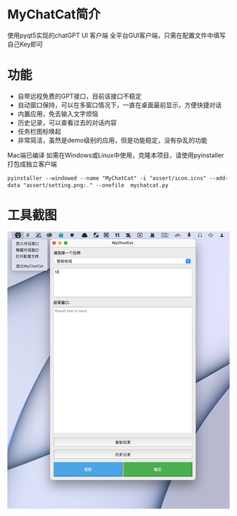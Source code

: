 # MyChatCat简介
使用pyqt5实现的chatGPT UI 客户端
全平台GUI客户端，只需在配置文件中填写自己Key即可

# 功能

- 自带远程免费的GPT接口，目前该接口不稳定
- 自动窗口保持，可以在多窗口情况下，一直在桌面最前显示，方便快捷对话
- 内置应用，免去输入文字烦恼
- 历史记录，可以查看过去的对话内容
- 任务栏图标唤起
- 非常简洁，虽然是demo级别的应用，但是功能稳定，没有杂乱的功能

Mac端已编译
如需在Windows或Linux中使用，克隆本项目，请使用pyinstaller打包成独立客户端
```
pyinstaller --windowed --name "MyChatCat" -i "assert/icon.icns" --add-data "assert/setting.png:." --onefile  mychatcat.py
```

# 工具截图
![截图](https://github.com/suais/MyChatCat/blob/main/images/Screen%20Shot%202023-11-25%20at%2012.34.16.png)
